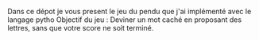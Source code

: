Dans ce dépot je vous present le jeu du pendu que j'ai implémenté avec le langage pytho
Objectif du jeu :
Deviner un mot caché  en proposant des lettres, sans que votre score ne soit terminé.
